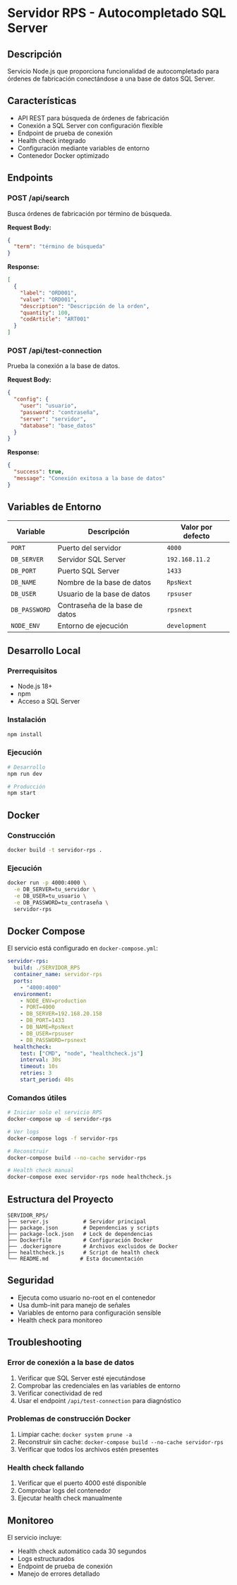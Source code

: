 # Servidor RPS - Autocompletado SQL Server

## Descripción
Servicio Node.js que proporciona funcionalidad de autocompletado para órdenes de fabricación conectándose a una base de datos SQL Server.

## Características
- API REST para búsqueda de órdenes de fabricación
- Conexión a SQL Server con configuración flexible
- Endpoint de prueba de conexión
- Health check integrado
- Configuración mediante variables de entorno
- Contenedor Docker optimizado

## Endpoints

### POST /api/search
Busca órdenes de fabricación por término de búsqueda.

**Request Body:**
```json
{
  "term": "término de búsqueda"
}
```

**Response:**
```json
[
  {
    "label": "ORD001",
    "value": "ORD001",
    "description": "Descripción de la orden",
    "quantity": 100,
    "codArticle": "ART001"
  }
]
```

### POST /api/test-connection
Prueba la conexión a la base de datos.

**Request Body:**
```json
{
  "config": {
    "user": "usuario",
    "password": "contraseña",
    "server": "servidor",
    "database": "base_datos"
  }
}
```

**Response:**
```json
{
  "success": true,
  "message": "Conexión exitosa a la base de datos"
}
```

## Variables de Entorno

| Variable | Descripción | Valor por defecto |
|----------|-------------|-------------------|
| `PORT` | Puerto del servidor | `4000` |
| `DB_SERVER` | Servidor SQL Server | `192.168.11.2` |
| `DB_PORT` | Puerto SQL Server | `1433` |
| `DB_NAME` | Nombre de la base de datos | `RpsNext` |
| `DB_USER` | Usuario de la base de datos | `rpsuser` |
| `DB_PASSWORD` | Contraseña de la base de datos | `rpsnext` |
| `NODE_ENV` | Entorno de ejecución | `development` |

## Desarrollo Local

### Prerrequisitos
- Node.js 18+
- npm
- Acceso a SQL Server

### Instalación
```bash
npm install
```

### Ejecución
```bash
# Desarrollo
npm run dev

# Producción
npm start
```

## Docker

### Construcción
```bash
docker build -t servidor-rps .
```

### Ejecución
```bash
docker run -p 4000:4000 \
  -e DB_SERVER=tu_servidor \
  -e DB_USER=tu_usuario \
  -e DB_PASSWORD=tu_contraseña \
  servidor-rps
```

## Docker Compose

El servicio está configurado en `docker-compose.yml`:

```yaml
servidor-rps:
  build: ./SERVIDOR_RPS
  container_name: servidor-rps
  ports:
    - "4000:4000"
  environment:
    - NODE_ENV=production
    - PORT=4000
    - DB_SERVER=192.168.20.158
    - DB_PORT=1433
    - DB_NAME=RpsNext
    - DB_USER=rpsuser
    - DB_PASSWORD=rpsnext
  healthcheck:
    test: ["CMD", "node", "healthcheck.js"]
    interval: 30s
    timeout: 10s
    retries: 3
    start_period: 40s
```

### Comandos útiles
```bash
# Iniciar solo el servicio RPS
docker-compose up -d servidor-rps

# Ver logs
docker-compose logs -f servidor-rps

# Reconstruir
docker-compose build --no-cache servidor-rps

# Health check manual
docker-compose exec servidor-rps node healthcheck.js
```

## Estructura del Proyecto
```
SERVIDOR_RPS/
├── server.js           # Servidor principal
├── package.json        # Dependencias y scripts
├── package-lock.json   # Lock de dependencias
├── Dockerfile          # Configuración Docker
├── .dockerignore       # Archivos excluidos de Docker
├── healthcheck.js      # Script de health check
└── README.md          # Esta documentación
```

## Seguridad
- Ejecuta como usuario no-root en el contenedor
- Usa dumb-init para manejo de señales
- Variables de entorno para configuración sensible
- Health check para monitoreo

## Troubleshooting

### Error de conexión a la base de datos
1. Verificar que SQL Server esté ejecutándose
2. Comprobar las credenciales en las variables de entorno
3. Verificar conectividad de red
4. Usar el endpoint `/api/test-connection` para diagnóstico

### Problemas de construcción Docker
1. Limpiar cache: `docker system prune -a`
2. Reconstruir sin cache: `docker-compose build --no-cache servidor-rps`
3. Verificar que todos los archivos estén presentes

### Health check fallando
1. Verificar que el puerto 4000 esté disponible
2. Comprobar logs del contenedor
3. Ejecutar health check manualmente

## Monitoreo

El servicio incluye:
- Health check automático cada 30 segundos
- Logs estructurados
- Endpoint de prueba de conexión
- Manejo de errores detallado